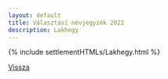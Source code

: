 ```yaml
---
layout: default
title: Választási névjegyzék 2022
description: Lakhegy
---
```


{% include settlementHTMLs/Lakhegy.html %}

[Vissza](../)